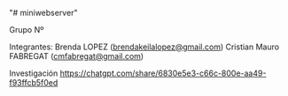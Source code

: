 "# miniwebserver" 

Grupo Nº

Integrantes:
    Brenda LOPEZ (brendakeilalopez@gmail.com)
    Cristian Mauro FABREGAT (cmfabregat@gmail.com)


Investigación
    https://chatgpt.com/share/6830e5e3-c66c-800e-aa49-f93ffcb5f0ed